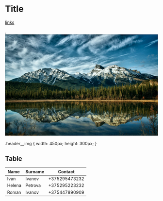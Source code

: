 # Title 

[links](https://www.instagram.com/an.pototskaya/)

.![img](./assets/img/mountains.jpeg)

.header__img {
    width: 450px;
    height: 300px;
}

## Table

| Name  | Surname | Contact |
| --- | --- | --- |
| Ivan | Ivanov | +375295473232 |
| Helena | Petrova | +375295223232 |
| Roman | Ivanov | +375447890909 |